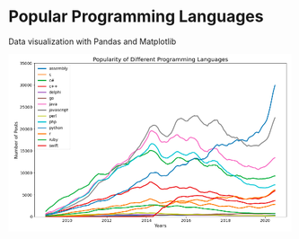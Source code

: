# Popular Programming Languages 
Data visualization with Pandas and Matplotlib

![Matplotlib](matplotlib_results.png)
